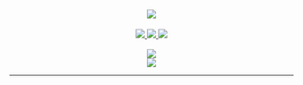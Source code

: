 
<h1 align="center">
    <img src="https://readme-typing-svg.herokuapp.com/?font=Quicksand&color=262626&size=35&center=true&vCenter=true&width=500&height=70&duration=4000&lines=Hi+There!+👋;+I'm+Minji!;" />
</h1>

<div align="center">
  <a href="https://www.linkedin.com/in/minji-k-suh/" target="_blank">
    <img src="https://img.shields.io/badge/LinkedIn-0077B5?style=for-the-badge&logo=linkedin&logoColor=white" target="_blank" />
  </a>
  <a href="minji.k.suh@gmail.com" target="_blank">
    <img src="https://img.shields.io/badge/Gmail-333333?style=for-the-badge&logo=gmail&logoColor=red" />
  </a>
    <a href="https://minji-code.github.io/HelloMinji/" target="_blank">
     <img src="https://img.shields.io/badge/Portfolio-FF5722?style=for-the-badge&logo=todoist&logoColor=white" target="_blank" /> <!-- sqlite, safari, google-chrome are other good icon options -->
  </a>
</div>

<br/>
<div align="center">
    <img src="https://skillicons.dev/icons?i=laravel,git,js,html,css,vscode,github,react" /><br>
    <img src="https://skillicons.dev/icons?i=git,php,python,linux,aws,cpp,java,mysql,python" /><br>
</div>
 <hr/>
